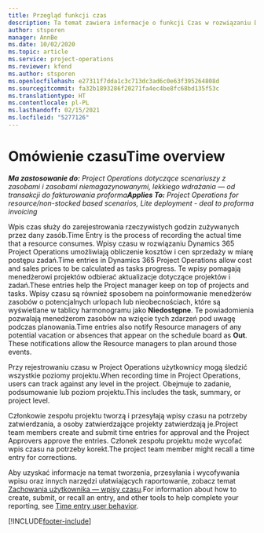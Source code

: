 ```yaml
---
title: Przegląd funkcji czas
description: Ta temat zawiera informacje o funkcji Czas w rozwiązaniu Dynamics 365 Project Operations.
author: stsporen
manager: AnnBe
ms.date: 10/02/2020
ms.topic: article
ms.service: project-operations
ms.reviewer: kfend
ms.author: stsporen
ms.openlocfilehash: e27311f7dda1c3c713dc3ad6c0e63f395264808d
ms.sourcegitcommit: fa32b1893286f20271fa4ec4be8fc68bd135f53c
ms.translationtype: HT
ms.contentlocale: pl-PL
ms.lasthandoff: 02/15/2021
ms.locfileid: "5277126"
---
```

# <a name="time-overview"></a><span data-ttu-id="c5105-103">Omówienie czasu</span><span class="sxs-lookup"><span data-stu-id="c5105-103">Time overview</span></span>

<span data-ttu-id="c5105-104">_**Ma zastosowanie do:** Project Operations dotyczące scenariuszy z zasobami i zasobami niemagazynowanymi, lekkiego wdrażania — od transakcji do fakturowania proforma_</span><span class="sxs-lookup"><span data-stu-id="c5105-104">_**Applies To:** Project Operations for resource/non-stocked based scenarios, Lite deployment - deal to proforma invoicing_</span></span>

<span data-ttu-id="c5105-105">Wpis czas służy do zarejestrowania rzeczywistych godzin zużywanych przez dany zasób.</span><span class="sxs-lookup"><span data-stu-id="c5105-105">Time Entry is the process of recording the actual time that a resource consumes.</span></span> <span data-ttu-id="c5105-106">Wpisy czasu w rozwiązaniu Dynamics 365 Project Operations umożliwiają obliczenie kosztów i cen sprzedaży w miarę postępu zadań.</span><span class="sxs-lookup"><span data-stu-id="c5105-106">Time entries in Dynamics 365 Project Operations allow cost and sales prices to be calculated as tasks progress.</span></span> <span data-ttu-id="c5105-107">Te wpisy pomagają menedżerowi projektów odbierać aktualizacje dotyczące projektów i zadań.</span><span class="sxs-lookup"><span data-stu-id="c5105-107">These entries help the Project manager keep on top of projects and tasks.</span></span> <span data-ttu-id="c5105-108">Wpisy czasu są również sposobem na poinformowanie menedżerów zasobów o potencjalnych urlopach lub nieobecnościach, które są wyświetlane w tablicy harmonogramu jako **Niedostępne**. Te powiadomienia pozwalają menedżerom zasobów na wzięcie tych zdarzeń pod uwagę podczas planowania.</span><span class="sxs-lookup"><span data-stu-id="c5105-108">Time entries also notify Resource managers of any potential vacation or absences that appear on the schedule board as **Out**. These notifications allow the Resource managers to plan around those events.</span></span>

<span data-ttu-id="c5105-109">Przy rejestrowaniu czasu w Project Operations użytkownicy mogą śledzić wszystkie poziomy projektu.</span><span class="sxs-lookup"><span data-stu-id="c5105-109">When recording time in Project Operations, users can track against any level in the project.</span></span> <span data-ttu-id="c5105-110">Obejmuje to zadanie, podsumowanie lub poziom projektu.</span><span class="sxs-lookup"><span data-stu-id="c5105-110">This includes the task, summary, or project level.</span></span>

<span data-ttu-id="c5105-111">Członkowie zespołu projektu tworzą i przesyłają wpisy czasu na potrzeby zatwierdzania, a osoby zatwierdzające projekty zatwierdzają je.</span><span class="sxs-lookup"><span data-stu-id="c5105-111">Project team members create and submit time entries for approval and the Project Approvers approve the entries.</span></span> <span data-ttu-id="c5105-112">Członek zespołu projektu może wycofać wpis czasu na potrzeby korekt.</span><span class="sxs-lookup"><span data-stu-id="c5105-112">The project team member might recall a time entry for corrections.</span></span>

<span data-ttu-id="c5105-113">Aby uzyskać informacje na temat tworzenia, przesyłania i wycofywania wpisu oraz innych narzędzi ułatwiających raportowanie, zobacz temat [Zachowania użytkownika — wpisy czasu](ui-behavior-time.md).</span><span class="sxs-lookup"><span data-stu-id="c5105-113">For information about how to create, submit, or recall an entry, and other tools to help complete your reporting, see [Time entry user behavior](ui-behavior-time.md).</span></span>



[!INCLUDE[footer-include](../includes/footer-banner.md)]